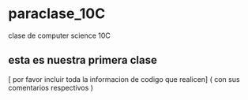 # paraclase_10C
clase de computer science 10C
## esta es nuestra primera clase
[ por favor incluir toda la informacion de codigo que realicen]
( con sus comentarios respectivos )
